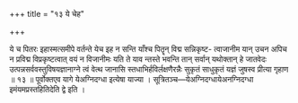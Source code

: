 +++
title = "१३ ये चेह"

+++

ये च पितरः इहास्मत्समीपे वर्तन्ते येच इह न सन्ति याँश्च पितॄन् विद्म सन्निकृष्ट- त्वाजानीम यान् उचन अपिच न प्रविद्म विप्रकृष्टत्वात् वयं न विजानीमः यति ते याव न्तस्ते भवन्ति तान् सर्वान् यथोक्तान् हे जातवेदः उत्पन्नसर्ववस्तुविषयज्ञानाग्ने त्वं वेत्थ जानासि स्तधाभिर्हविर्लक्षणैरन्नैः सुकृतं साधुकृतं यज्ञं जुषस्व प्रीत्या गृहाण ॥ १३ ॥ पूर्वोक्तएव यागे येअग्निदग्धा इत्येषा याज्या । सूत्रितञ्च—येअग्निदग्धायेअनग्निदग्धा इमंयमप्रस्तहितिदेति द्वे इति ।